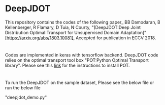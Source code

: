 # DeepJDOT
This repository contains the codes of the following paper_
BB Damodaran, B Kellenberger, R Flamary, D Tuia, N Courty, "[DeepJDOT:Deep Joint Distribution Optimal Transport for Unsupervised Domain Adaptation]"[https://arxiv.org/abs/1803.10081], 
Accepted for publication in ECCV 2018.
#
Codes are implemented in keras with tensorflow backend.
DeepJDOT code relies on the optimal transport tool box "POT:Python Optimal Transport library". Please see this [link](https://github.com/rflamary/POT) for the instructions to install POT.
#
To run the DeepJDOT on the sample dataset, Please see the below file  or run the below file

"deepjdot_demo.py"



